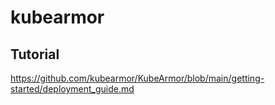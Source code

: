 # kubearmor

## Tutorial
https://github.com/kubearmor/KubeArmor/blob/main/getting-started/deployment_guide.md
